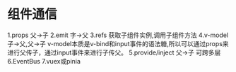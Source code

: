 # 组件通信
1.props   父->子
2.emit    字->父
3.refs 
获取子组件实例,调用子组件方法
4.v-model 子->父,父->子 
v-model本质是v-bind和input事件的语法糖,所以可以通过props来进行父传子，通过input事件来进行子传父。
5.provide/inject 父->子 可跨多层
6.EventBus
7.vuex或pinia